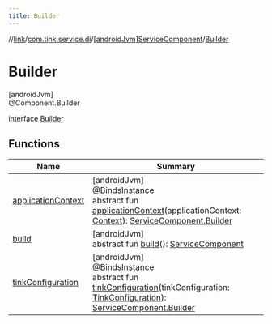 ```yaml
---
title: Builder
---
```

//[link](../../../../index.html)/[com.tink.service.di](../../index.html)/[[androidJvm]ServiceComponent](../index.html)/[Builder](index.html)



# Builder



[androidJvm]\
@Component.Builder



interface [Builder](index.html)



## Functions


| Name | Summary |
|---|---|
| [applicationContext](application-context.html) | [androidJvm]<br>@BindsInstance<br>abstract fun [applicationContext](application-context.html)(applicationContext: [Context](https://developer.android.com/reference/kotlin/android/content/Context.html)): [ServiceComponent.Builder](index.html) |
| [build](build.html) | [androidJvm]<br>abstract fun [build](build.html)(): [ServiceComponent](../index.html) |
| [tinkConfiguration](tink-configuration.html) | [androidJvm]<br>@BindsInstance<br>abstract fun [tinkConfiguration](tink-configuration.html)(tinkConfiguration: [TinkConfiguration](../../../com.tink.service.network/[android-jvm]-tink-configuration/index.html)): [ServiceComponent.Builder](index.html) |


